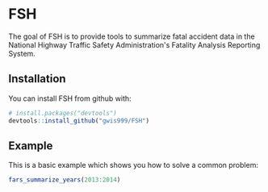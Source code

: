 # FSH

The goal of FSH is to provide tools to summarize fatal accident data in the National Highway Traffic Safety Administration's Fatality Analysis Reporting System.

## Installation

You can install FSH from github with:


``` r
# install.packages("devtools")
devtools::install_github("gwis999/FSH")
```

## Example

This is a basic example which shows you how to solve a common problem:

``` r
fars_summarize_years(2013:2014)
```
